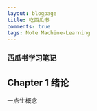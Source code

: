 ```yaml
---
layout: blogpage
title: 吃西瓜书
comments: true
tags: Note Machine-Learning
---
```


### 西瓜书学习笔记 ###

## Chapter 1 绪论 ##
一点生概念
